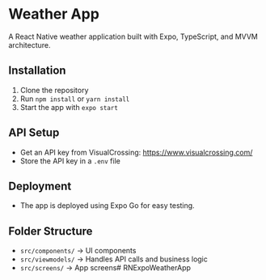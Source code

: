 # Weather App

A React Native weather application built with Expo, TypeScript, and MVVM architecture.

## Installation
1. Clone the repository  
2. Run `npm install` or `yarn install`  
3. Start the app with `expo start`

## API Setup
- Get an API key from VisualCrossing: https://www.visualcrossing.com/
- Store the API key in a `.env` file

## Deployment
- The app is deployed using Expo Go for easy testing.

## Folder Structure
- `src/components/` → UI components
- `src/viewmodels/` → Handles API calls and business logic
- `src/screens/` → App screens# RNExpoWeatherApp
